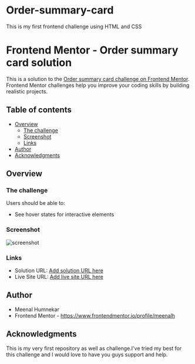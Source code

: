 # Order-summary-card
This is my first frontend challenge using HTML and CSS
# Frontend Mentor - Order summary card solution

This is a solution to the [Order summary card challenge on Frontend Mentor](https://www.frontendmentor.io/challenges/order-summary-component-QlPmajDUj). Frontend Mentor challenges help you improve your coding skills by building realistic projects. 

## Table of contents

- [Overview](#overview)
  - [The challenge](#the-challenge)
  - [Screenshot](#screenshot)
  - [Links](#links)
- [Author](#author)
- [Acknowledgments](#acknowledgments)



## Overview

### The challenge

Users should be able to:

- See hover states for interactive elements

### Screenshot

![screenshot](https://user-images.githubusercontent.com/83587022/131997058-879f605e-4a78-4c25-95ae-e9b10197d843.png)


### Links

- Solution URL: [Add solution URL here](https://your-solution-url.com)
- Live Site URL: [Add live site URL here](https://your-live-site-url.com)

## Author

- Meenal Humnekar
- Frontend Mentor - https://www.frontendmentor.io/profile/meenalh

## Acknowledgments

This is my very first repository as well as challenge.I've tried my best for this challenge and I would love to have you guys support and help.

